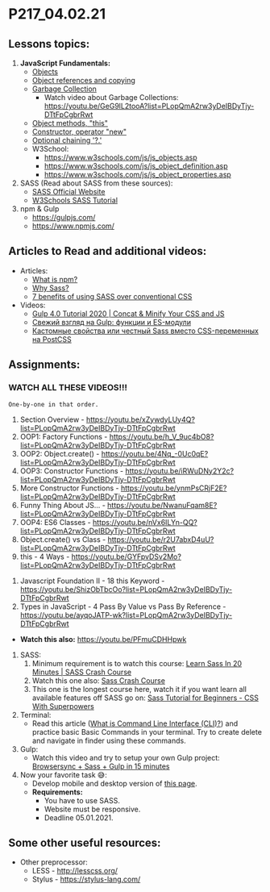 # P217_04.02.21

## Lessons topics:

1. **JavaScript Fundamentals:**
   - [Objects](https://javascript.info/object)
   - [Object references and copying](https://javascript.info/object-copy)
   - [Garbage Collection](https://javascript.info/garbage-collection)
     - Watch video about Garbage Collections: https://youtu.be/GeG9lL2tooA?list=PLopQmA2rw3yDeIBDyTjy-DTtFpCgbrRwt
   - [Object methods, "this"](https://javascript.info/object-methods)
   - [Constructor, operator "new"](https://javascript.info/constructor-new)
   - [Optional chaining '?.'](https://javascript.info/optional-chaining)
   - W3School:
     - https://www.w3schools.com/js/js_objects.asp
     - https://www.w3schools.com/js/js_object_definition.asp
     - https://www.w3schools.com/js/js_object_properties.asp
2. SASS (Read about SASS from these sources):
   - [SASS Official Website](http://sass-lang.com/)
   - [W3Schools SASS Tutorial](https://www.w3schools.com/sass/)
3. npm & Gulp
   - https://gulpjs.com/
   - https://www.npmjs.com/

## Articles to Read and additional videos:

- Articles:
  - [What is npm?](https://www.w3schools.com/whatis/whatis_npm.asp)
  - [Why Sass?](https://alistapart.com/article/why-sass/)
  - [7 benefits of using SASS over conventional CSS](https://www.mugo.ca/Blog/7-benefits-of-using-SASS-over-conventional-CSS)
- Videos:
  - [Gulp 4.0 Tutorial 2020 | Concat & Minify Your CSS and JS](https://youtu.be/ssG5mziTF3E)
  - [Свежий взгляд на Gulp: функции и ES-модули](https://youtu.be/fgJmCevEtL4)
  - [Кастомные свойства или честный Sass вместо CSS-переменных на PostCSS](https://youtu.be/nbN22yqEgM0)

## Assignments:

### WATCH ALL THESE VIDEOS!!!
``One-by-one in that order.``

1. Section Overview - https://youtu.be/xZywdyLUy4Q?list=PLopQmA2rw3yDeIBDyTjy-DTtFpCgbrRwt
2. OOP1: Factory Functions - https://youtu.be/h_V_9uc4bO8?list=PLopQmA2rw3yDeIBDyTjy-DTtFpCgbrRwt
3. OOP2: Object.create() - https://youtu.be/4Nq_-0Uc0qE?list=PLopQmA2rw3yDeIBDyTjy-DTtFpCgbrRwt
4. OOP3: Constructor Functions - https://youtu.be/iRWuDNy2Y2c?list=PLopQmA2rw3yDeIBDyTjy-DTtFpCgbrRwt
5. More Constructor Functions - https://youtu.be/ynmPsCRjF2E?list=PLopQmA2rw3yDeIBDyTjy-DTtFpCgbrRwt
6. Funny Thing About JS... - https://youtu.be/NwanuFqam8E?list=PLopQmA2rw3yDeIBDyTjy-DTtFpCgbrRwt
7. OOP4: ES6 Classes - https://youtu.be/nVx6ILYn-QQ?list=PLopQmA2rw3yDeIBDyTjy-DTtFpCgbrRwt
8. Object.create() vs Class - https://youtu.be/r2U7abxD4uU?list=PLopQmA2rw3yDeIBDyTjy-DTtFpCgbrRwt
9. this - 4 Ways - https://youtu.be/GYFpvDSv2Mo?list=PLopQmA2rw3yDeIBDyTjy-DTtFpCgbrRwt
<!--  -->
1. Javascript Foundation II - 18 this Keyword - https://youtu.be/ShizObTbcOo?list=PLopQmA2rw3yDeIBDyTjy-DTtFpCgbrRwt
2. Types in JavaScript - 4 Pass By Value vs Pass By Reference - https://youtu.be/ayqoJATP-wk?list=PLopQmA2rw3yDeIBDyTjy-DTtFpCgbrRwt
- **Watch this also:** https://youtu.be/PFmuCDHHpwk
<!--  -->
1. SASS:
   1. Minimum requirement is to watch this course: [Learn Sass In 20 Minutes | SASS Crash Course](https://youtu.be/Zz6eOVaaelI)
   2. Watch this one also: [Sass Crash Course](https://youtu.be/nu5mdN2JIwM)
   3. This one is the longest course here, watch it if you want learn all available features off SASS go on: [Sass Tutorial for Beginners - CSS With Superpowers](https://youtu.be/_a5j7KoflTs)
2. Terminal:
   - Read this article ([What is Command Line Interface (CLI)?](https://www.w3schools.com/whatis/whatis_cli.asp)) and practice basic Basic Commands in your terminal. Try to create delete and navigate in finder using these commands.
3. Gulp:
   - Watch this video and try to setup your own Gulp project: [Browsersync + Sass + Gulp in 15 minutes](https://youtu.be/q0E1hbcj-NI)
4. Now your favorite task 😅:
   - Develop mobile and desktop version of [this page](https://www.figma.com/file/1piqLskEUWcCbRzS7lNK60/Prosecurse-Figma-Legal-Web-Page-Template-Community?node-id=964%3A5456). 
   - **Requirements:**
     - You have to use SASS.
     - Website must be responsive.
     - Deadline 05.01.2021.
## Some other useful resources:

- Other preprocessor:
  - LESS - http://lesscss.org/
  - Stylus - https://stylus-lang.com/
